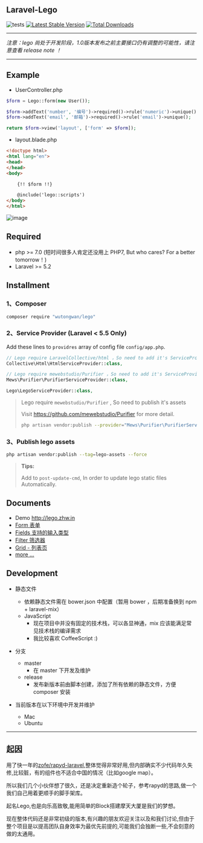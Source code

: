 ## Laravel-Lego

![tests](https://github.com/wutongwan/laravel-lego/workflows/tests/badge.svg)
[![Latest Stable Version](https://poser.pugx.org/wutongwan/lego/version.png)](https://packagist.org/packages/wutongwan/lego)
[![Total Downloads](https://poser.pugx.org/wutongwan/lego/d/total.png)](https://packagist.org/packages/wutongwan/lego)

* * *

*注意：lego 尚处于开发阶段，1.0版本发布之前主要接口仍有调整的可能性，请注意查看 release note ！*

* * *

## Example

- UserController.php

```php
$form = Lego::form(new User());

$form->addText('number', '编号')->required()->rule('numeric')->unique();
$form->addText('email', '邮箱')->required()->rule('email')->unique();

return $form->view('layout', ['form' => $form]);
```

- layout.blade.php

```html
<!doctype html>
<html lang="en">
<head>
</head>
<body>

    {!! $form !!}

    @include('lego::scripts')
</body>
</html>
```

![image](http://ww1.sinaimg.cn/bmiddle/801b780agw1f8pjbovte0j20n80h4jrz.jpg)


## Required
  - php >= 7.0 (短时间很多人肯定还没用上 PHP7, But who cares? For a better tomorrow！)
  - Laravel >= 5.2

## Installment

### 1、Composer

```bash
composer require "wutongwan/lego"
```

### 2、Service Provider (Laravel < 5.5 Only)

Add these lines to `providres` array of config file `config/app.php`.

```php
// Lego require LaravelCollective/html ，So need to add it's ServiceProvider.
Collective\Html\HtmlServiceProvider::class,

// Lego require mewebstudio/Purifier ，So need to add it's ServiceProvider.
Mews\Purifier\PurifierServiceProvider::class,

Lego\LegoServiceProvider::class,
```

> Lego require `mewebstudio/Purifier` , So need to publish it's assets
> 
> Visit <https://github.com/mewebstudio/Purifier> for more detail.
> 
> ``` bash
> php artisan vendor:publish --provider="Mews\Purifier\PurifierServiceProvider"
> ```


### 3、Publish lego assets

```bash
php artisan vendor:publish --tag=lego-assets --force
```

> **Tips:**
> 
> Add to `post-update-cmd`, In order to update lego static files Automatically.

## Documents

- Demo <http://lego.zhw.in>
- [Form 表单](./docs/form.md)
- [Fields 支持的输入类型](./docs/fields.md)
- [Filter 筛选器](./docs/filter.md) 
- [Grid - 列表页](./docs/grid.md)
- [more ...](./docs/README.md)

## Development

- 静态文件
	- 依赖静态文件需在 bower.json 中配置（暂用 bower ，后期准备换到 npm + laravel-mix）
	- JavaScript
		- 现在项目中并没有固定的技术栈，可以各显神通，mix 应该能满足常见技术栈的编译需求
		- 我比较喜欢 CoffeeScript :)

- 分支
  - master
    - 在 master 下开发及维护
  - release
    - 发布新版本前由脚本创建，添加了所有依赖的静态文件，方便 composer 安装

- 当前版本在以下环境中开发并维护
  - Mac
  - Ubuntu

* * *

## 起因

用了快一年的[zofe/rapyd-laravel](https://github.com/zofe/rapyd-laravel),整体觉得非常好用,但内部确实不少代码年久失修,比较脏，有的组件也不适合中国的情况（比如google map）。

所以我们几个小伙伴想了很久，还是决定重新造个轮子，参考rapyd的思路,做一个我们自己用着更顺手的脚手架库。

起名Lego,也是向乐高致敬,能用简单的Block搭建摩天大厦是我们的梦想。

现在整体代码还是非常初级的版本,有兴趣的朋友欢迎关注以及和我们讨论,但由于整个项目是以提高团队自身效率为最优先前提的,可能我们会独断一些,不会刻意的做的太通用。

